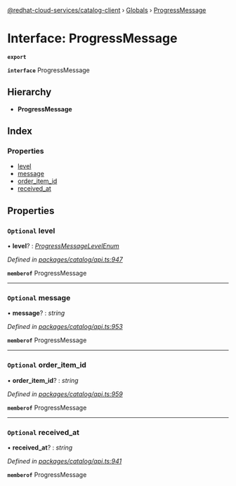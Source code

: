[@redhat-cloud-services/catalog-client](../README.md) › [Globals](../globals.md) › [ProgressMessage](progressmessage.md)

# Interface: ProgressMessage

**`export`** 

**`interface`** ProgressMessage

## Hierarchy

* **ProgressMessage**

## Index

### Properties

* [level](progressmessage.md#optional-level)
* [message](progressmessage.md#optional-message)
* [order_item_id](progressmessage.md#optional-order_item_id)
* [received_at](progressmessage.md#optional-received_at)

## Properties

### `Optional` level

• **level**? : *[ProgressMessageLevelEnum](../enums/progressmessagelevelenum.md)*

*Defined in [packages/catalog/api.ts:947](https://github.com/Hyperkid123/javascript-clients/blob/master/packages/catalog/api.ts#L947)*

**`memberof`** ProgressMessage

___

### `Optional` message

• **message**? : *string*

*Defined in [packages/catalog/api.ts:953](https://github.com/Hyperkid123/javascript-clients/blob/master/packages/catalog/api.ts#L953)*

**`memberof`** ProgressMessage

___

### `Optional` order_item_id

• **order_item_id**? : *string*

*Defined in [packages/catalog/api.ts:959](https://github.com/Hyperkid123/javascript-clients/blob/master/packages/catalog/api.ts#L959)*

**`memberof`** ProgressMessage

___

### `Optional` received_at

• **received_at**? : *string*

*Defined in [packages/catalog/api.ts:941](https://github.com/Hyperkid123/javascript-clients/blob/master/packages/catalog/api.ts#L941)*

**`memberof`** ProgressMessage
